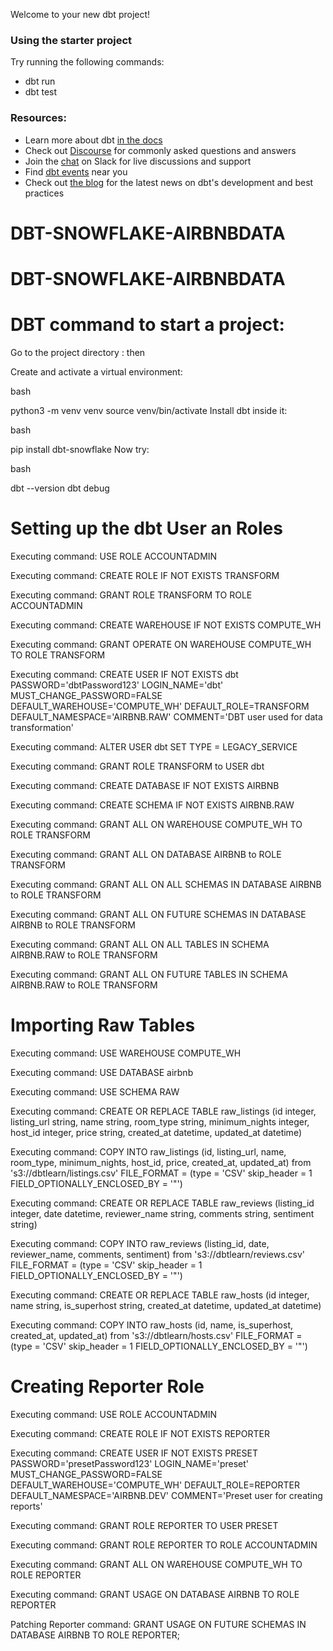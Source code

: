Welcome to your new dbt project!

### Using the starter project

Try running the following commands:
- dbt run
- dbt test


### Resources:
- Learn more about dbt [in the docs](https://docs.getdbt.com/docs/introduction)
- Check out [Discourse](https://discourse.getdbt.com/) for commonly asked questions and answers
- Join the [chat](https://community.getdbt.com/) on Slack for live discussions and support
- Find [dbt events](https://events.getdbt.com) near you
- Check out [the blog](https://blog.getdbt.com/) for the latest news on dbt's development and best practices
# DBT-SNOWFLAKE-AIRBNBDATA
# DBT-SNOWFLAKE-AIRBNBDATA

# DBT command to start a project:

Go to the project directory : then 

Create and activate a virtual environment:

bash

python3 -m venv venv
source venv/bin/activate
Install dbt inside it:

bash

pip install dbt-snowflake
Now try:

bash

dbt --version
dbt debug


# Setting up the dbt User an Roles

Executing command: USE ROLE ACCOUNTADMIN

Executing command: CREATE ROLE IF NOT EXISTS TRANSFORM

Executing command: GRANT ROLE TRANSFORM TO ROLE ACCOUNTADMIN

Executing command: CREATE WAREHOUSE IF NOT EXISTS COMPUTE_WH

Executing command: GRANT OPERATE ON WAREHOUSE COMPUTE_WH TO ROLE TRANSFORM

Executing command: CREATE USER IF NOT EXISTS dbt PASSWORD='dbtPassword123' LOGIN_NAME='dbt' MUST_CHANGE_PASSWORD=FALSE DEFAULT_WAREHOUSE='COMPUTE_WH' DEFAULT_ROLE=TRANSFORM DEFAULT_NAMESPACE='AIRBNB.RAW' COMMENT='DBT user used for data transformation'

Executing command: ALTER USER dbt SET TYPE = LEGACY_SERVICE

Executing command: GRANT ROLE TRANSFORM to USER dbt

Executing command: CREATE DATABASE IF NOT EXISTS AIRBNB

Executing command: CREATE SCHEMA IF NOT EXISTS AIRBNB.RAW

Executing command: GRANT ALL ON WAREHOUSE COMPUTE_WH TO ROLE TRANSFORM

Executing command: GRANT ALL ON DATABASE AIRBNB to ROLE TRANSFORM

Executing command: GRANT ALL ON ALL SCHEMAS IN DATABASE AIRBNB to ROLE TRANSFORM

Executing command: GRANT ALL ON FUTURE SCHEMAS IN DATABASE AIRBNB to ROLE TRANSFORM

Executing command: GRANT ALL ON ALL TABLES IN SCHEMA AIRBNB.RAW to ROLE TRANSFORM

Executing command: GRANT ALL ON FUTURE TABLES IN SCHEMA AIRBNB.RAW to ROLE TRANSFORM


# Importing Raw Tables

Executing command: USE WAREHOUSE COMPUTE_WH

Executing command: USE DATABASE airbnb

Executing command: USE SCHEMA RAW

Executing command: CREATE OR REPLACE TABLE raw_listings (id integer, listing_url string, name string, room_type string, minimum_nights integer, host_id integer, price string, created_at datetime, updated_at datetime)

Executing command: COPY INTO raw_listings (id, listing_url, name, room_type, minimum_nights, host_id, price, created_at, updated_at) from 's3://dbtlearn/listings.csv' FILE_FORMAT = (type = 'CSV' skip_header = 1 FIELD_OPTIONALLY_ENCLOSED_BY = '"')

Executing command: CREATE OR REPLACE TABLE raw_reviews (listing_id integer, date datetime, reviewer_name string, comments string, sentiment string)

Executing command: COPY INTO raw_reviews (listing_id, date, reviewer_name, comments, sentiment) from 's3://dbtlearn/reviews.csv' FILE_FORMAT = (type = 'CSV' skip_header = 1 FIELD_OPTIONALLY_ENCLOSED_BY = '"')

Executing command: CREATE OR REPLACE TABLE raw_hosts (id integer, name string, is_superhost string, created_at datetime, updated_at datetime)

Executing command: COPY INTO raw_hosts (id, name, is_superhost, created_at, updated_at) from 's3://dbtlearn/hosts.csv' FILE_FORMAT = (type = 'CSV' skip_header = 1 FIELD_OPTIONALLY_ENCLOSED_BY = '"')


# Creating Reporter Role

Executing command: USE ROLE ACCOUNTADMIN

Executing command: CREATE ROLE IF NOT EXISTS REPORTER

Executing command: CREATE USER IF NOT EXISTS PRESET PASSWORD='presetPassword123' LOGIN_NAME='preset' MUST_CHANGE_PASSWORD=FALSE DEFAULT_WAREHOUSE='COMPUTE_WH' DEFAULT_ROLE=REPORTER DEFAULT_NAMESPACE='AIRBNB.DEV' COMMENT='Preset user for creating reports'

Executing command: GRANT ROLE REPORTER TO USER PRESET

Executing command: GRANT ROLE REPORTER TO ROLE ACCOUNTADMIN

Executing command: GRANT ALL ON WAREHOUSE COMPUTE_WH TO ROLE REPORTER

Executing command: GRANT USAGE ON DATABASE AIRBNB TO ROLE REPORTER

Patching Reporter command: GRANT USAGE ON FUTURE SCHEMAS IN DATABASE AIRBNB TO ROLE REPORTER;